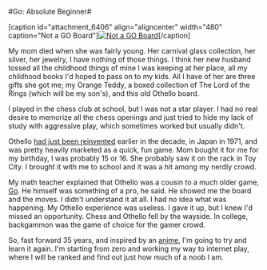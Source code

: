 #Go: Absolute Beginner#

[caption id="attachment\_6406" align="aligncenter" width="480" caption="Not a GO Board"][![](http://westkarana.com/wp-content/uploads/2011/06/STP63350.jpg "Not a GO Board")](http://westkarana.com/wp-content/uploads/2011/06/STP63350.jpg)[/caption]

My mom died when she was fairly young. Her carnival glass collection, her silver, her jewelry, I have nothing of those things. I think her new husband tossed all the childhood things of mine I was keeping at her place, all my childhood books I'd hoped to pass on to my kids. All I have of her are three gifts she got me; my Orange Teddy, a boxed collection of The Lord of the Rings (which will be my son's), and this old Othello board.

I played in the chess club at school, but I was not a star player. I had no real desire to memorize all the chess openings and just tried to hide my lack of study with aggressive play, which sometimes worked but usually didn't.

Othello [had just been reinvented](http://en.wikipedia.org/wiki/Reversi) earlier in the decade, in Japan in 1971, and was pretty heavily marketed as a quick, fun game. Mom bought it for me for my birthday, I was probably 15 or 16. She probably saw it on the rack in Toy City. I brought it with me to school and it was a hit among my nerdly crowd.

My math teacher explained that Othello was a cousin to a much older game, [Go](http://en.wikipedia.org/wiki/Go_(game)). He himself was something of a pro, he said. He showed me the board and the moves. I didn't understand it at all. I had no idea what was happening. My Othello experience was useless. I gave it up, but I knew I'd missed an opportunity. Chess and Othello fell by the wayside. In college, backgammon was the game of choice for the gamer crowd.

So, fast forward 35 years, and inspired by an [anime](http://en.wikipedia.org/wiki/Hikaru_no_Go), I'm going to try and learn it again. I'm starting from zero and working my way to internet play, where I will be ranked and find out just how much of a noob I am.

